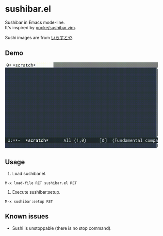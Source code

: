 # sushibar.el

Sushibar in Emacs mode-line.  
It's inspired by [pocke/sushibar.vim](https://github.com/pocke/sushibar.vim).

Sushi images are from [いらすとや](http://www.irasutoya.com/).

## Demo
![demo](demo.gif)

## Usage

1. Load sushibar.el.
```
M-x load-file RET sushibar.el RET
```
1. Execute sushibar:setup.
```
M-x sushibar:setup RET
```

## Known issues
- Sushi is unstoppable (there is no stop command).
